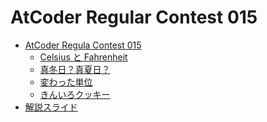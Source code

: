 AtCoder Regular Contest 015
===========================

- [AtCoder Regula Contest 015](http://arc015.contest.atcoder.jp/)
    - [Celsius と Fahrenheit](http://arc015.contest.atcoder.jp/tasks/arc015_1)
    - [真冬日？真夏日？](http://arc015.contest.atcoder.jp/tasks/arc015_2)
    - [変わった単位](http://arc015.contest.atcoder.jp/tasks/arc015_3)
    - [きんいろクッキー](http://arc015.contest.atcoder.jp/tasks/arc015_4)
- [解説スライド](http://www.slideshare.net/chokudai/arc015)

